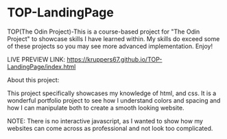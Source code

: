 # TOP-LandingPage
TOP(The Odin Project)-This is a course-based project for "The Odin Project" to showcase skills I have learned within. My skills do exceed some of these projects so you may see more advanced implementation. Enjoy!

LIVE PREVIEW LINK: https://kruppers67.github.io/TOP-LandingPage/index.html

About this project:

This project specifically showcases my knowledge of html, and css. It is a wonderful portfolio project to see how I understand colors and spacing and how I can manipulate both to create a smooth looking website.

NOTE: There is no interactive javascript, as I wanted to show how my websites can come across as professional and not look too complicated.
